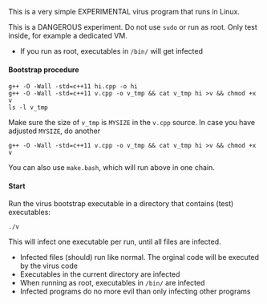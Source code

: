 This is a very simple EXPERIMENTAL virus program that runs in Linux.

This is a DANGEROUS experiment.
Do not use `sudo` or run as root.
Only test inside, for example a dedicated VM.

* If you run as root, executables in `/bin/` will get infected

#### Bootstrap procedure

````
g++ -O -Wall -std=c++11 hi.cpp -o hi
g++ -O -Wall -std=c++11 v.cpp -o v_tmp && cat v_tmp hi >v && chmod +x v
ls -l v_tmp
````

Make sure the size of `v_tmp` is `MYSIZE` in the `v.cpp` source.
In case you have adjusted `MYSIZE`, do another

````
g++ -O -Wall -std=c++11 v.cpp -o v_tmp && cat v_tmp hi >v && chmod +x v
````

You can also use `make.bash`, which will run above in one chain.

#### Start

Run the virus bootstrap executable in a directory that contains (test) executables:

````
./v
````

This will infect one executable per run, until all files are infected.

* Infected files (should) run like normal. The orginal code will be executed by the virus code
* Executables in the current directory are infected
* When running as root, executables in `/bin/` are infected
* Infected programs do no more evil than only infecting other programs
